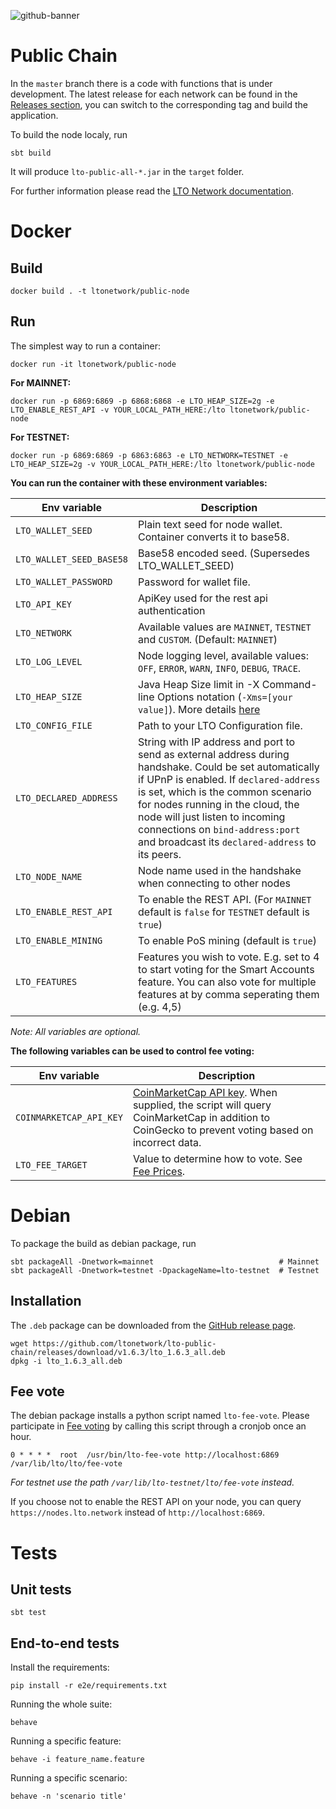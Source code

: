 ![github-banner](https://user-images.githubusercontent.com/100821/108692834-6a115200-74fd-11eb-92df-ee07bf62b386.png)

# Public Chain 
In the `master` branch there is a code with functions that is under development. The latest release for each network can be found in the [Releases section](https://github.com/ltonetwork/lto-public-chain/releases), you can switch to the corresponding tag and build the application.

To build the node localy, run
```
sbt build
```

It will produce `lto-public-all-*.jar` in the `target` folder.

For further information please read the [LTO Network documentation](https://docs.ltonetwork.com).

# Docker

## Build

```
docker build . -t ltonetwork/public-node
```

## Run

The simplest way to run a container:
```
docker run -it ltonetwork/public-node
```

**For MAINNET:**
```
docker run -p 6869:6869 -p 6868:6868 -e LTO_HEAP_SIZE=2g -e LTO_ENABLE_REST_API -v YOUR_LOCAL_PATH_HERE:/lto ltonetwork/public-node    
```

**For TESTNET:**
```
docker run -p 6869:6869 -p 6863:6863 -e LTO_NETWORK=TESTNET -e LTO_HEAP_SIZE=2g -v YOUR_LOCAL_PATH_HERE:/lto ltonetwork/public-node
``` 

**You can run the container with these environment variables:**

| Env variable                  | Description                                                                                                                                                                                                                                                                                                                                         |
|-------------------------------|-----------------------------------------------------------------------------------------------------------------------------------------------------------------------------------------------------------------------------------------------------------------------------------------------------------------------------------------------------|
| `LTO_WALLET_SEED`             | Plain text seed for node wallet. Container converts it to base58.                                                                                                                                                                                                                                                                                   |
| `LTO_WALLET_SEED_BASE58`      | Base58 encoded seed. (Supersedes LTO_WALLET_SEED)                                                                                                                                                                                                                                                                                                   |
| `LTO_WALLET_PASSWORD`         | Password for wallet file.                                                                                                                                                                                                                                                                                                                           |
| `LTO_API_KEY`                 | ApiKey used for the rest api authentication                                                                                                                                                                                                                                                                                                         |
| `LTO_NETWORK`                 | Available values are `MAINNET`, `TESTNET` and `CUSTOM`. (Default: `MAINNET`)                                                                                                                                                                                                                                                                        |
| `LTO_LOG_LEVEL`               | Node logging level, available values: `OFF`, `ERROR`, `WARN`, `INFO`, `DEBUG`, `TRACE`.                                                                                                                                                                                                                                                             |
| `LTO_HEAP_SIZE`               | Java Heap Size limit in -X Command-line Options notation (`-Xms=[your value]`). More details [here](https://docs.oracle.com/cd/E13150_01/jrockit_jvm/jrockit/jrdocs/refman/optionX.html)                                                                                                                                                            |
| `LTO_CONFIG_FILE`             | Path to your LTO Configuration file.                                                                                                                                                                                                                                                                                                                |
| `LTO_DECLARED_ADDRESS`        | String with IP address and port to send as external address during handshake. Could be set automatically if UPnP is enabled. If `declared-address` is set, which is the common scenario for nodes running in the cloud, the node will just listen to incoming connections on `bind-address:port` and broadcast its `declared-address` to its peers. |
| `LTO_NODE_NAME`               | Node name used in the handshake when connecting to other nodes                                                                                                                                                                                                                                                                                      |
| `LTO_ENABLE_REST_API`         | To enable the REST API. (For `MAINNET` default is `false` for `TESTNET` default is `true`)                                                                                                                                                                                                                                                          |
| `LTO_ENABLE_MINING`           | To enable PoS mining (default is `true`)                                                                                                                                                                                                                                                                                                            |
| `LTO_FEATURES`                | Features you wish to vote. E.g. set to 4 to start voting for the Smart Accounts feature. You can also vote for multiple features at by comma seperating them (e.g. 4,5)                                                                                                                                                                             |

_Note: All variables are optional._  

**The following variables can be used to control fee voting:**

| Env variable            | Description                                                                                                                                                                     |
|-------------------------|---------------------------------------------------------------------------------------------------------------------------------------------------------------------------------|
| `COINMARKETCAP_API_KEY` | [CoinMarketCap API key](https://pro.coinmarketcap.com/). When supplied, the script will query CoinMarketCap in addition to CoinGecko to prevent voting based on incorrect data. |
| `LTO_FEE_TARGET`        | Value to determine how to vote. See [Fee Prices](https://blog.ltonetwork.com/tokenomics-update/#fee-prices).                                                                    |

# Debian

To package the build as debian package, run
```
sbt packageAll -Dnetwork=mainnet                            # Mainnet
sbt packageAll -Dnetwork=testnet -DpackageName=lto-testnet  # Testnet
```

## Installation

The `.deb` package can be downloaded from the [GitHub release page](https://github.com/ltonetwork/lto-public-chain/releases).

    wget https://github.com/ltonetwork/lto-public-chain/releases/download/v1.6.3/lto_1.6.3_all.deb 
    dpkg -i lto_1.6.3_all.deb

## Fee vote

The debian package installs a python script named `lto-fee-vote`. Please participate in
[Fee voting](https://blog.ltonetwork.com/tokenomics-update/#fee-voting) by calling this script through a cronjob once an
hour.

    0 * * * *  root  /usr/bin/lto-fee-vote http://localhost:6869 /var/lib/lto/lto/fee-vote

_For testnet use the path `/var/lib/lto-testnet/lto/fee-vote` instead._

If you choose not to enable the REST API on your node, you can query `https://nodes.lto.network` instead of
`http://localhost:6869`.

# Tests

## Unit tests

```
sbt test
```

## End-to-end tests

Install the requirements:
```
pip install -r e2e/requirements.txt
```

Running the whole suite:
```
behave
```

Running a specific feature:
```
behave -i feature_name.feature
```

Running a specific scenario:
```
behave -n 'scenario title'
```

